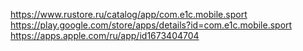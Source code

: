 https://www.rustore.ru/catalog/app/com.e1c.mobile.sport
https://play.google.com/store/apps/details?id=com.e1c.mobile.sport
https://apps.apple.com/ru/app/id1673404704